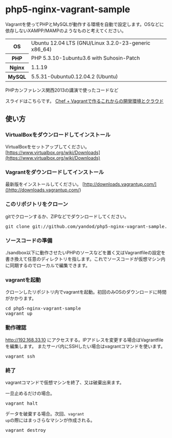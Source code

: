 php5-nginx-vagrant-sample
=========================

Vagrantを使ってPHPとMySQLが動作する環境を自動で設定します。OSなどに依存しないXAMPP/MAMPのようなものと考えてください。

<table>
<tr>
<th>OS</th>
<td>Ubuntu 12.04 LTS (GNU/Linux 3.2.0-23-generic x86_64)</td>
</tr>
<tr>
<th>PHP</th>
<td>PHP 5.3.10-1ubuntu3.6 with Suhosin-Patch</td>
</tr>
<tr>
<th>Nginx</th>
<td>1.1.19</td>
</tr>
<tr>
<th>MySQL</th>
<td>5.5.31-0ubuntu0.12.04.2 (Ubuntu)</td>
</tr>
</table>


PHPカンファレンス関西2013の講演で使ったコードなど

スライドはこちらです。
[Chef + Vagrantで作るこれからの開発環境とクラウド](https://speakerdeck.com/yandod/chef-plus-vagrantdezuo-rukorekarafalsekai-fa-huan-jing)


## 使い方

### VirtualBoxをダウンロードしてインストール
VirtualBoxをセットアップしてください。
[https://www.virtualbox.org/wiki/Downloads](https://www.virtualbox.org/wiki/Downloads)

### Vagrantをダウンロードしてインストール
最新版をインストールしてください。
[http://downloads.vagrantup.com/]()http://downloads.vagrantup.com/)

### このリポジトリをクローン
gitでクローンするか、ZIPなどでダウンロードしてください。
<pre>
git clone git://github.com/yandod/php5-nginx-vagrant-sample.git
</pre>

### ソースコードの準備
./sandbox以下に動作させたいPHPのソースなどを置く又はVagrantfileの設定を書き換えて任意のディレクトリを指します。これでソースコードが仮想マシン内に同期するのでローカルで編集できます。

### vagrantを起動
クローンしたリポジトリ内でvagrantを起動。初回のみOSのダウンロードに時間がかかります。
<pre>
cd php5-nginx-vagrant-sample
vagrant up
</pre>

### 動作確認
http://192.168.33.10 にアクセスする。IPアドレスを変更する場合はVagrantfileを編集します。
またサーバ内にSSHしたい場合はvagrantコマンドを使います。

<pre>
vagrant ssh
</pre>

### 終了
vagrantコマンドで仮想マシンを終了、又は破棄出来ます。

一旦止めるだけの場合。
<pre>
vagrant halt
</pre>

データを破棄する場合。次回、<code>vagrant up</code>の際にはまっさらなマシンが作成される。
<pre>
vagrant destroy
</pre>

